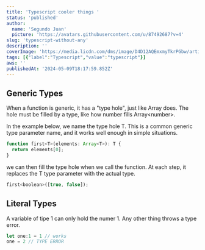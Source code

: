 ```yaml
---
title: 'Typescript cooler things '
status: 'published'
author:
  name: 'Segundo Juan'
  picture: 'https://avatars.githubusercontent.com/u/87492687?v=4'
slug: 'typescript-without-any'
description: ''
coverImage: 'https://media.licdn.com/dms/image/D4D12AQEmxmyTkrPGbw/article-cover_image-shrink_720_1280/0/1690674031231?e=2147483647&v=beta&t=CWGk-6pDeIJSjSIn9vl0-c2AAAr46qpdBMKN7-6mgzw'
tags: [{"label":"Typescript","value":"typescript"}]
aws: ''
publishedAt: '2024-05-09T18:17:59.852Z'
---
```


## Generic Types

When a function is generic, it has a "type hole", just like Array does. The hole must be filled by a type, like how number fills Array&lt;number&gt;.

In the example below, we name the type hole T. This is a common generic type parameter name, and it works well enough in simple situations.

```js
function first<T>(elements: Array<T>): T {
  return elements[0];
}
```

we can then fill the type hole when we call the function. At each step, it replaces the T type parameter with the actual type.

```js
first<boolean>([true, false]);
```

## Literal Types

A variable of tipe 1 can only hold the numer 1. Any other thing throws a type error.

```javascript
let one:1 = 1 // works
one = 2 // TYPE ERROR
```